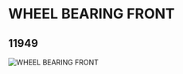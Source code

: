 # WHEEL BEARING FRONT
## 11949
![WHEEL BEARING FRONT](https://lc-www-live-s.legocdn.com/media/bricks/5/2/6022947.jpg)